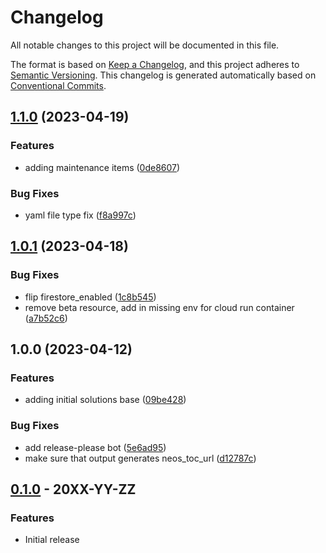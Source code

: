# Changelog

All notable changes to this project will be documented in this file.

The format is based on
[Keep a Changelog](https://keepachangelog.com/en/1.0.0/),
and this project adheres to
[Semantic Versioning](https://semver.org/spec/v2.0.0.html).
This changelog is generated automatically based on [Conventional Commits](https://www.conventionalcommits.org/en/v1.0.0/).

## [1.1.0](https://github.com/GoogleCloudPlatform/terraform-dynamic-javascript-webapp/compare/v1.0.1...v1.1.0) (2023-04-19)


### Features

* adding maintenance items ([0de8607](https://github.com/GoogleCloudPlatform/terraform-dynamic-javascript-webapp/commit/0de8607c038988aa4d3f334700262d3c8556016d))


### Bug Fixes

* yaml file type fix ([f8a997c](https://github.com/GoogleCloudPlatform/terraform-dynamic-javascript-webapp/commit/f8a997c4db05aa538a9c28173111d354f1b33863))

## [1.0.1](https://github.com/GoogleCloudPlatform/terraform-dynamic-javascript-webapp/compare/v1.0.0...v1.0.1) (2023-04-18)


### Bug Fixes

* flip firestore_enabled ([1c8b545](https://github.com/GoogleCloudPlatform/terraform-dynamic-javascript-webapp/commit/1c8b545276c978384812654240a6fcad739a235d))
* remove beta resource, add in missing env for cloud run container ([a7b52c6](https://github.com/GoogleCloudPlatform/terraform-dynamic-javascript-webapp/commit/a7b52c638513631ed2a40bd895aa3525f4918de1))

## 1.0.0 (2023-04-12)


### Features

* adding initial solutions base ([09be428](https://github.com/GoogleCloudPlatform/terraform-dynamic-javascript-webapp/commit/09be428619fe3cdecff81117897fcde2e781c987))


### Bug Fixes

* add release-please bot ([5e6ad95](https://github.com/GoogleCloudPlatform/terraform-dynamic-javascript-webapp/commit/5e6ad95868f5c15576cb21e50a31e3cd88d5f39a))
* make sure that output generates neos_toc_url ([d12787c](https://github.com/GoogleCloudPlatform/terraform-dynamic-javascript-webapp/commit/d12787c718b5068583201eb1afd0b76bf7e3d791))

## [0.1.0](https://github.com/terraform-google-modules/terraform-google-dynamic-javascript-webapp/releases/tag/v0.1.0) - 20XX-YY-ZZ

### Features

- Initial release

[0.1.0]: https://github.com/terraform-google-modules/terraform-google-dynamic-javascript-webapp/releases/tag/v0.1.0
